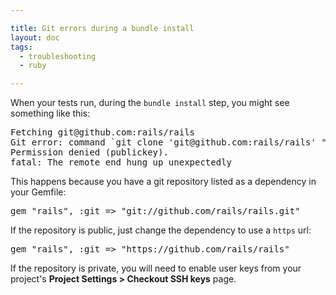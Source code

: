 ```yaml
---

title: Git errors during a bundle install
layout: doc
tags:
  - troubleshooting
  - ruby

---
```


When your tests run, during the `bundle install` step, you might see something like this:

<pre>
Fetching git@github.com:rails/rails
Git error: command `git clone 'git@github.com:rails/rails' "/home/ubuntu/circle-2/vendor/bundle/ruby/1.9.1/cache/bundler/git/rails-47ba0391b239cf6d20fc732cd925192bcf3430fc" --bare --no-hardlinks` in directory /home/ubuntu/circle-1 has failed.
Permission denied (publickey).
fatal: The remote end hung up unexpectedly
</pre>

This happens because you have a git repository listed as a dependency in your Gemfile:

<pre>
gem "rails", :git => "git://github.com/rails/rails.git"
</pre>

If the repository is public, just change the dependency to use a
`https` url:

<pre>
gem "rails", :git => "https://github.com/rails/rails"
</pre>

If the repository is private, you will need to enable user keys
from your project's **Project Settings > Checkout SSH keys**
page.
